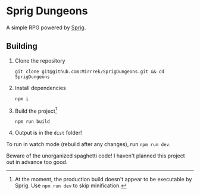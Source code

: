 # Sprig Dungeons

A simple RPG powered by [Sprig](https://github.com/hackclub/sprig).

## Building

1. Clone the repository
    ```
    git clone git@github.com:Mirrrek/SprigDungeons.git && cd SprigDungeons
    ```
2. Install dependencies
    ```
    npm i
    ```
3. Build the project[^1]
    ```
    npm run build
    ```
4. Output is in the `dist` folder!

To run in watch mode (rebuild after any changes), run `npm run dev`.

[^1]: At the moment, the production build doesn't appear to be executable by Sprig. Use `npm run dev` to skip minification.

Beware of the unorganized spaghetti code! I haven't planned this project out in advance too good.
